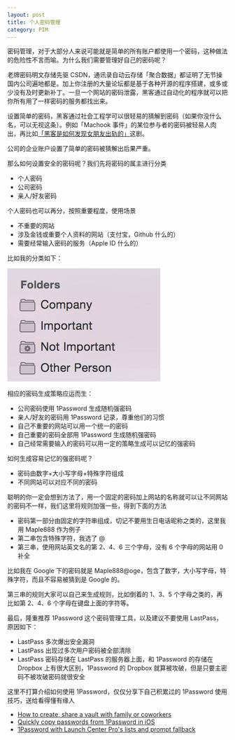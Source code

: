 ```yaml
---
layout: post
title: 个人密码管理
category: PIM
---
```


密码管理，对于大部分人来说可能就是简单的所有账户都使用一个密码，这种做法的危险性不言而喻。为什么我们需要管理好自己的密码呢？

老牌密码明文存储先驱 CSDN，通讯录自动云存储「聚合数据」都证明了无节操国内公司遍地都是。加上你注册的大量论坛都是基于各种开源的程序搭建，或多或少没有及时更新补丁。一旦一个网站的密码泄露，黑客通过自动化的程序就可以把你所有用了一样密码的服务都找出来。

设置简单的密码，黑客通过社会工程学可以很轻易的猜解到密码（如果你没什么名，可以无视这条）。例如「Machook 事件」的某位参与者的密码被轻易人肉出，再比如[「黑客是如何发现女朋友出轨的」](http://www.codeceo.com/article/hecker-girlfriend.html)这剧。

公司的企业账户设置了简单的密码被猜解出后果严重。

那么如何设置安全的密码呢？我们先将密码的属主进行分类

- 个人密码
- 公司密码
- 亲人/好友密码

个人密码也可以再分，按照重要程度，使用场景

- 不重要的网站
- 涉及金钱或重要个人资料的网站（支付宝，Github 什么的）
- 需要经常输入密码的服务（Apple ID 什么的）

 比如我的分类如下：

![1Password Folder](/assets/images/1password-folder.png)

相应的密码生成策略应运而生：

- 公司密码使用 1Password 生成随机强密码
- 亲人/好友的密码用 1Password 记录，尊重他们的习惯
- 自己不重要的网站可以用一个统一的密码
- 自己重要的密码全部用 1Password 生成随机强密码
- 自己经常需要输入的密码可以用一定的策略生成可以记忆的强密码

如何生成容易记忆的强密码呢？

- 密码由数字+大小写字母+特殊字符组成
- 不同网站可以对应不同的密码

聪明的你一定会想到方法了，用一个固定的密码加上网站的名称就可以让不同网站的密码不一样，我们这里将规则加强一些，得到下面的方法

- 密码第一部分由固定的字符串组成，切记不要用生日电话昵称之类的，这里我用 Maple888 作为例子
- 第二串包含特殊字符，我选了 @
- 第三串，使用网站英文名的第 2、4、6 三个字母，没有 6 个字母的网站用 0 补全

比如我在 Google 下的密码就是 Maple888@oge，包含了数字，大小写字母，特殊字符，而且不容易被猜到是 Google 的。

第三串的规则大家可以自己来生成规则，比如倒着的 1、3、5 个字母之类的，再比如第 2、4、6 个字母在键盘上面的字符等。

最后，隆重推荐 1Password 这个密码管理工具，以及建议不要使用 LastPass，原因如下：

- LastPass 多次爆出安全漏洞
- LastPass 出现过多次用户密码被全部清除
- LastPass 密码存储在 LastPass 的服务器上面，和 1Password 的存储在 Dropbox 上有很大区别，1Password 的 Dropbox 就算被攻破，但是只要主密码不被攻破密码就很安全

这里不打算介绍如何使用 1Password，仅仅分享下自己积累过的 1Password 使用技巧，送给看得懂有缘人

- [How to create, share a vault with family or coworkers](https://blog.agilebits.com/2013/11/13/1password-tip-how-to-create-share-a-vault-with-family-or-coworkers-mac/)
- [Quickly copy passwords from 1Password in iOS](http://thesweetsetup.com/quick-tip-quickly-copy-passwords-1password-ios/)
- [1Password with Launch Center Pro's lists and prompt fallback](http://philgr.com/blog/onepassword-with-launch-center-pro-list-and-prompt-fallback)

